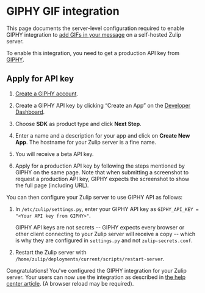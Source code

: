 # GIPHY GIF integration

This page documents the server-level configuration required to enable
GIPHY integration to [add GIFs in your message][help-center-giphy] on
a self-hosted Zulip server.

To enable this integration, you need to get a production API key from
[GIPHY](https://developers.giphy.com/).

## Apply for API key

1. [Create a GIPHY account](https://giphy.com/join).

1. Create a GIPHY API key by clicking “Create an App” on the
   [Developer Dashboard][giphy-dashboard].

1. Choose **SDK** as product type and click **Next Step**.

1. Enter a name and a description for your app and click on **Create
   New App**.  The hostname for your Zulip server is a fine name.

1. You will receive a beta API key.

1. Apply for a production API key by following the steps mentioned by
   GIPHY on the same page.  Note that when submitting a screenshot to
   request a production API key, GIPHY expects the screenshot to show
   the full page (including URL).

You can then configure your Zulip server to use GIPHY API as
follows:

1. In `/etc/zulip/settings.py`, enter your GIPHY API key as
   `GIPHY_API_KEY = "<Your API key from GIPHY>"`.

   GIPHY API keys are not secrets -- GIPHY expects every browser or
   other client connecting to your Zulip server will receive a copy --
   which is why they are configured in `settings.py` and not
   `zulip-secrets.conf`.

1. Restart the Zulip server with
   `/home/zulip/deployments/current/scripts/restart-server`.

Congratulations!  You've configured the GIPHY integration for your
Zulip server.  Your users can now use the integration as described in
[the help center article][help-center-giphy].  (A browser reload may
be required).



[help-center-giphy]: https://zulip.com/help/animated-gifs-from-giphy
[giphy-dashboard]: https://developers.giphy.com/dashboard/
